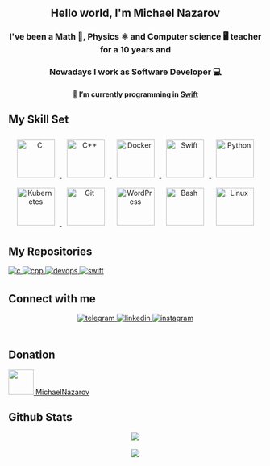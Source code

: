 ## <div align="center">Hello world, I'm Michael Nazarov</div>  

### <div align="center"> I've been a Math 📐, Physics ⚛️ and Computer science 🖥️ teacher for a 10 years and
</div>  

### <div align="center">Nowadays I work as Software Developer 💻</div>  
  
#### <div align="center">🔭 I’m currently programming in  [Swift](https://github.com/msnazarow-Swift)  

## My Skill Set  
<div align="center">  
<a href="https://github.com/msnazarow-c/" target="_blank">
<img style="margin: 10px" src="https://profilinator.rishav.dev/skills-assets/c-original.svg" alt="C" height="75"/>  
</a>
<a href="https://github.com/msnazarow-cpp" target="_blank">
<img style="margin: 10px" src="https://profilinator.rishav.dev/skills-assets/cplusplus-original.svg" alt="C++" height="75"/> 
</a>
<a href='https://github.com/msnazarow-devops' target="_blank">
<img style="margin: 10px" src="https://profilinator.rishav.dev/skills-assets/docker-original-wordmark.svg" alt="Docker" height="75" />  
</a>
<a href="https://github.com/msnazarow-swift" target="_blank">
<img style="margin: 10px" src="https://cdn-icons-png.flaticon.com/512/732/732250.png" alt="Swift" height="75" />  
</a>
<a href='https://github.com/msnazarow-python' target="_blank">
<img style="margin: 10px" src="https://profilinator.rishav.dev/skills-assets/python-original.svg" alt="Python" height="75" />  
</a>
<a href='https://github.com/msnazarow-devops' target="_blank">
<img style="margin: 10px" src="https://profilinator.rishav.dev/skills-assets/kubernetes-icon.svg" alt="Kubernetes" height="75" />
</a>
<img style="margin: 10px" src="https://profilinator.rishav.dev/skills-assets/git-scm-icon.svg" alt="Git" height="75" />  
<img style="margin: 10px" src="https://profilinator.rishav.dev/skills-assets/wordpress.png" alt="WordPress" height="75" />  
<img style="margin: 10px" src="https://bashlogo.com/img/symbol/png/monochrome_light.png" alt="Bash" height="75" />  
<img style="margin: 10px" src="https://profilinator.rishav.dev/skills-assets/linux-original.svg" alt="Linux" height="75" />  
</div>  

## My Repositories
<div align="left">
<a href="https://github.com/msnazarow-c/" target="_blank">
<img src=https://img.shields.io/badge/c-%2324292e.svg?&style=for-the-badge&logo=clang&logoColor=white alt=c style="margin-bottom: 5px;" />
</a>
 <a href="https://github.com/msnazarow-cpp" target="_blank">
<img src=https://img.shields.io/badge/c++-%2324292e.svg?&style=for-the-badge&logo=c++&logoColor=white alt=cpp style="margin-bottom: 5px;" />
</a>
<a href='https://github.com/msnazarow-devops' target="_blank">
<img src=https://img.shields.io/badge/devops-%2324292e.svg?&style=for-the-badge&logo=docker&logoColor=white alt=devops style="margin-bottom: 5px;" />
</a>
<a href="https://github.com/msnazarow-swift" target="_blank">
<img src=https://img.shields.io/badge/swift-%231E77B5.svg?&style=for-the-badge&logo=swift&logoColor=white alt=swift style="margin-bottom: 5px;" />
</a>
</div>  

## Connect with me  
<div align="center">
<a href="https://t.me/thegodofyours/" target="_blank">
<img src=https://img.shields.io/badge/telegram-%2324292e.svg?&style=for-the-badge&logo=telegram&logoColor=white alt=telegram style="margin-bottom: 5px;" />
</a>
<a href="https://linkedin.com/in/msnazarow" target="_blank">
<img src=https://img.shields.io/badge/linkedin-%2324292e.svg?&style=for-the-badge&logo=linkedin&logoColor=white alt=linkedin style="margin-bottom: 5px;" />
</a>
<a href="https://instagram.com/thegodofyours" target="_blank">
<img src=https://img.shields.io/badge/instagram-%2324292e.svg?&style=for-the-badge&logo=instagram&logoColor=white alt=instagram style="margin-bottom: 5px;" />
</a>  
</div>  

<br/>
  
## Donation
<a href=https://www.patreon.com/MichaelNazarov>
<img src=https://upload.wikimedia.org/wikipedia/commons/thumb/9/94/Patreon_logo.svg/1082px-Patreon_logo.svg.png height=50 width=50>
MichaelNazarov</a>

## Github Stats  
<div align="center"><img src="https://github-readme-stats.vercel.app/api?username=msnazarow&show_icons=true&count_private=true&hide_border=true" align="center" /></div>  

<br/>  

<div align="center">
<img src="https://komarev.com/ghpvc/?username=msnazarow&&style=flat-square" align="center" />
</div>  
